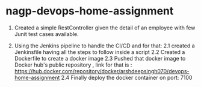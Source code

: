 # nagp-devops-home-assignment

1. Created a simple RestController given the detail of an employee with few Junit test cases available.

2. Using the Jenkins pipeline to handle the CI/CD and for that:
    2.1 created  a Jenkinsfile having all the steps to follow inside a script 
    2.2 Created a Dockerfile to create a docker image 
    2.3 Pushed that docker image to Docker hub's public repository , link for that is : https://hub.docker.com/repository/docker/arshdeepsingh070/devops-home-assignment
    2.4 Finally deploy the docker container on port: 7100
    
    


